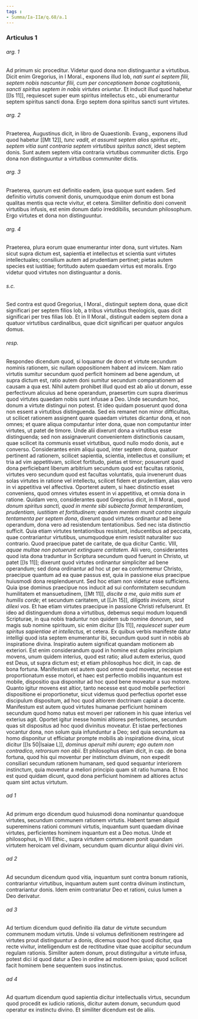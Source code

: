 ```yaml
---
tags : 
- Summa/Ia-IIæ/q.68/a.1
---
```


### Articulus 1

###### arg. 1
Ad primum sic proceditur. Videtur quod dona non distinguantur a virtutibus. Dicit enim Gregorius, in I Moral., exponens illud Iob, *nati sunt ei septem filii, septem nobis nascuntur filii, cum per conceptionem bonae cogitationis, sancti spiritus septem in nobis virtutes oriuntur*. Et inducit illud quod habetur [[Is 11]], requiescet super eum spiritus intellectus etc., ubi enumerantur septem spiritus sancti dona. Ergo septem dona spiritus sancti sunt virtutes.

###### arg. 2
Praeterea, Augustinus dicit, in libro de Quaestionib. Evang., exponens illud quod habetur [[Mt 12]], *tunc vadit, et assumit septem alios spiritus etc., septem vitia sunt contraria septem virtutibus spiritus sancti*, idest septem donis. Sunt autem septem vitia contraria virtutibus communiter dictis. Ergo dona non distinguuntur a virtutibus communiter dictis.

###### arg. 3
Praeterea, quorum est definitio eadem, ipsa quoque sunt eadem. Sed definitio virtutis convenit donis, unumquodque enim donum est bona qualitas mentis qua recte vivitur, et cetera. Similiter definitio doni convenit virtutibus infusis, est enim donum datio irreddibilis, secundum philosophum. Ergo virtutes et dona non distinguuntur.

###### arg. 4
Praeterea, plura eorum quae enumerantur inter dona, sunt virtutes. Nam sicut supra dictum est, sapientia et intellectus et scientia sunt virtutes intellectuales; consilium autem ad prudentiam pertinet; pietas autem species est iustitiae; fortitudo autem quaedam virtus est moralis. Ergo videtur quod virtutes non distinguantur a donis.

###### s.c.
Sed contra est quod Gregorius, I Moral., distinguit septem dona, quae dicit significari per septem filios Iob, a tribus virtutibus theologicis, quas dicit significari per tres filias Iob. Et in II Moral., distinguit eadem septem dona a quatuor virtutibus cardinalibus, quae dicit significari per quatuor angulos domus.

###### resp.
Respondeo dicendum quod, si loquamur de dono et virtute secundum nominis rationem, sic nullam oppositionem habent ad invicem. Nam ratio virtutis sumitur secundum quod perficit hominem ad bene agendum, ut supra dictum est, ratio autem doni sumitur secundum comparationem ad causam a qua est. Nihil autem prohibet illud quod est ab alio ut donum, esse perfectivum alicuius ad bene operandum, praesertim cum supra dixerimus quod virtutes quaedam nobis sunt infusae a Deo. Unde secundum hoc, donum a virtute distingui non potest. Et ideo quidam posuerunt quod dona non essent a virtutibus distinguenda. Sed eis remanet non minor difficultas, ut scilicet rationem assignent quare quaedam virtutes dicantur dona, et non omnes; et quare aliqua computantur inter dona, quae non computantur inter virtutes, ut patet de timore. Unde alii dixerunt dona a virtutibus esse distinguenda; sed non assignaverunt convenientem distinctionis causam, quae scilicet ita communis esset virtutibus, quod nullo modo donis, aut e converso. Considerantes enim aliqui quod, inter septem dona, quatuor pertinent ad rationem, scilicet sapientia, scientia, intellectus et consilium; et tria ad vim appetitivam, scilicet fortitudo, pietas et timor; posuerunt quod dona perficiebant liberum arbitrium secundum quod est facultas rationis, virtutes vero secundum quod est facultas voluntatis, quia invenerunt duas solas virtutes in ratione vel intellectu, scilicet fidem et prudentiam, alias vero in vi appetitiva vel affectiva. Oporteret autem, si haec distinctio esset conveniens, quod omnes virtutes essent in vi appetitiva, et omnia dona in ratione. Quidam vero, considerantes quod Gregorius dicit, in II Moral., quod *donum spiritus sancti, quod in mente sibi subiecta format temperantiam, prudentiam, iustitiam et fortitudinem; eandem mentem munit contra singula tentamenta per septem dona*, dixerunt quod virtutes ordinantur ad bene operandum, dona vero ad resistendum tentationibus. Sed nec ista distinctio sufficit. Quia etiam virtutes tentationibus resistunt, inducentibus ad peccata, quae contrariantur virtutibus, unumquodque enim resistit naturaliter suo contrario. Quod praecipue patet de caritate, de qua dicitur Cantic. VIII, *aquae multae non potuerunt extinguere caritatem*. Alii vero, considerantes quod ista dona traduntur in Scriptura secundum quod fuerunt in Christo, ut patet [[Is 11]]; dixerunt quod virtutes ordinantur simpliciter ad bene operandum; sed dona ordinantur ad hoc ut per ea conformemur Christo, praecipue quantum ad ea quae passus est, quia in passione eius praecipue huiusmodi dona resplenduerunt. Sed hoc etiam non videtur esse sufficiens. Quia ipse dominus praecipue nos inducit ad sui conformitatem secundum humilitatem et mansuetudinem, [[Mt 11]], *discite a me, quia mitis sum et humilis corde*; et secundum caritatem, ut [[Jn 15]], *diligatis invicem, sicut dilexi vos*. Et hae etiam virtutes praecipue in passione Christi refulserunt. Et ideo ad distinguendum dona a virtutibus, debemus sequi modum loquendi Scripturae, in qua nobis traduntur non quidem sub nomine donorum, sed magis sub nomine spirituum, sic enim dicitur [[Is 11]], *requiescet super eum spiritus sapientiae et intellectus,* et cetera. Ex quibus verbis manifeste datur intelligi quod ista septem enumerantur ibi, secundum quod sunt in nobis ab inspiratione divina. Inspiratio autem significat quandam motionem ab exteriori. Est enim considerandum quod in homine est duplex principium movens, unum quidem interius, quod est ratio; aliud autem exterius, quod est Deus, ut supra dictum est; et etiam philosophus hoc dicit, in cap. de bona fortuna. Manifestum est autem quod omne quod movetur, necesse est proportionatum esse motori, et haec est perfectio mobilis inquantum est mobile, dispositio qua disponitur ad hoc quod bene moveatur a suo motore. Quanto igitur movens est altior, tanto necesse est quod mobile perfectiori dispositione ei proportionetur, sicut videmus quod perfectius oportet esse discipulum dispositum, ad hoc quod altiorem doctrinam capiat a docente. Manifestum est autem quod virtutes humanae perficiunt hominem secundum quod homo natus est moveri per rationem in his quae interius vel exterius agit. Oportet igitur inesse homini altiores perfectiones, secundum quas sit dispositus ad hoc quod divinitus moveatur. Et istae perfectiones vocantur dona, non solum quia infunduntur a Deo; sed quia secundum ea homo disponitur ut efficiatur prompte mobilis ab inspiratione divina, sicut dicitur [[Is 50|Isaiae L]], *dominus aperuit mihi aurem; ego autem non contradico, retrorsum non abii*. Et philosophus etiam dicit, in cap. de bona fortuna, quod his qui moventur per instinctum divinum, non expedit consiliari secundum rationem humanam, sed quod sequantur interiorem instinctum, quia moventur a meliori principio quam sit ratio humana. Et hoc est quod quidam dicunt, quod dona perficiunt hominem ad altiores actus quam sint actus virtutum.

###### ad 1
Ad primum ergo dicendum quod huiusmodi dona nominantur quandoque virtutes, secundum communem rationem virtutis. Habent tamen aliquid supereminens rationi communi virtutis, inquantum sunt quaedam divinae virtutes, perficientes hominem inquantum est a Deo motus. Unde et philosophus, in VII Ethic., supra virtutem communem ponit quandam virtutem heroicam vel divinam, secundum quam dicuntur aliqui divini viri.

###### ad 2
Ad secundum dicendum quod vitia, inquantum sunt contra bonum rationis, contrariantur virtutibus, inquantum autem sunt contra divinum instinctum, contrariantur donis. Idem enim contrariatur Deo et rationi, cuius lumen a Deo derivatur.

###### ad 3
Ad tertium dicendum quod definitio illa datur de virtute secundum communem modum virtutis. Unde si volumus definitionem restringere ad virtutes prout distinguuntur a donis, dicemus quod hoc quod dicitur, qua recte vivitur, intelligendum est de rectitudine vitae quae accipitur secundum regulam rationis. Similiter autem donum, prout distinguitur a virtute infusa, potest dici id quod datur a Deo in ordine ad motionem ipsius; quod scilicet facit hominem bene sequentem suos instinctus.

###### ad 4
Ad quartum dicendum quod sapientia dicitur intellectualis virtus, secundum quod procedit ex iudicio rationis, dicitur autem donum, secundum quod operatur ex instinctu divino. Et similiter dicendum est de aliis.

